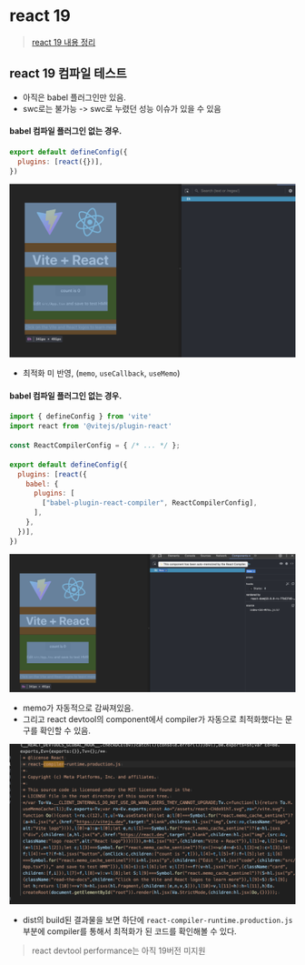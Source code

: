 # react 19

> [react 19 내용 정리](https://saseungmin.github.io/frontend-tech-interview/docs/react/react-19)

## react 19 컴파일 테스트

- 아직은 babel 플러그인만 있음.
- swc로는 불가능 -> swc로 누렸던 성능 이슈가 있을 수 있음

#### babel 컴파일 플러그인 없는 경우.

```js
export default defineConfig({
  plugins: [react({})],
})
```

![alt text](/images/1.png)

- 최적화 미 반영, (`memo`, `useCallback`, `useMemo`)

#### babel 컴파일 플러그인 없는 경우.

```js
import { defineConfig } from 'vite'
import react from '@vitejs/plugin-react'

const ReactCompilerConfig = { /* ... */ };

export default defineConfig({
  plugins: [react({
    babel: {
      plugins: [
        ["babel-plugin-react-compiler", ReactCompilerConfig],
      ],
    },
  })],
})
```

![alt text](/images/2.png)

- memo가 자동적으로 감싸져있음.
- 그리고 react devtool의 component에서 compiler가 자동으로 최적화했다는 문구를 확인할 수 있음.

![alt text](/images/3.png)

- dist의 build된 결과물을 보면 하단에 `react-compiler-runtime.production.js` 부분에 compiler를 통해서 최적화가 된 코드를 확인해볼 수 있다.

> react devtool performance는 아직 19버전 미지원
